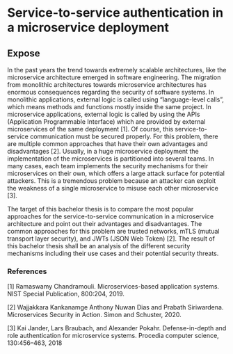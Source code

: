 # Service-to-service authentication in a microservice deployment 

## Expose
In the past years the trend towards extremely scalable architectures, like the microservice architecture emerged in software engineering.
The migration from monolithic architectures towards microservice architectures has enormous consequences regarding the security of software systems.
In monolithic applications, external logic is called using “language-level calls”, which means methods and functions mostly inside the same project.
In microservice applications, external logic is called by using the APIs (Application Programmable Interface) which are provided by external microservices of the same deployment [1].
Of course, this service-to-service communication must be secured properly.
For this problem, there are multiple common approaches that have their own advantages and disadvantages [2].
Usually, in a huge microservice deployment the implementation of the microservices is partitioned into several teams.
In many cases, each team implements the security mechanisms for their microservices on their own, which offers a large attack surface for potential attackers.
This is a tremendous problem because an attacker can exploit the weakness of a single microservice to misuse each other microservice [3].   
  
The target of this bachelor thesis is to compare the most popular approaches for the service-to-service communication in a microservice architecture and point out their advantages and disadvantages.
The common approaches for this problem are trusted networks, mTLS (mutual transport layer security), and JWTs (JSON Web Token) [2]. 
The result of this bachelor thesis shall be an analysis of the different security mechanisms including their use cases and their potential security threats.  
  
### References
[1] Ramaswamy Chandramouli. Microservices-based application systems. NIST
Special Publication, 800:204, 2019.  
  
[2] Wajjakkara Kankanamge Anthony Nuwan Dias and Prabath Siriwardena.
Microservices Security in Action. Simon and Schuster, 2020.  
  
[3] Kai Jander, Lars Braubach, and Alexander Pokahr. Defense-in-depth and
role authentication for microservice systems. Procedia computer science,
130:456–463, 2018
